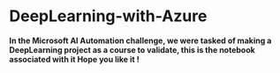 # DeepLearning-with-Azure
<b> In the Microsoft AI Automation challenge, we were tasked of making a DeepLearning project as a course to validate, this is the notebook associated with it 
Hope you like it ! </b>
